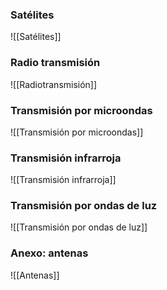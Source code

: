### Satélites
![[Satélites]]

### Radio transmisión
![[Radiotransmisión]]

### Transmisión por microondas
![[Transmisión por microondas]]

### Transmisión infrarroja
![[Transmisión infrarroja]]

### Transmisión por ondas de luz
![[Transmisión por ondas de luz]]

### Anexo: antenas
![[Antenas]]